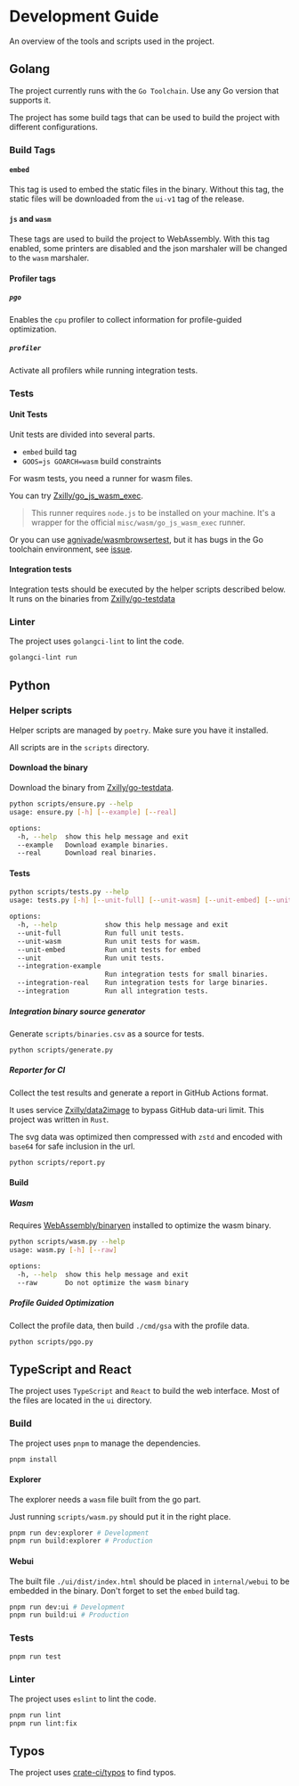 # Development Guide

An overview of the tools and scripts used in the project.

## Golang

The project currently runs with the `Go Toolchain`. Use any Go version that supports it.

The project has some build tags that can be used to build the project with different configurations.

### Build Tags

#### `embed`

This tag is used to embed the static files in the binary. Without this tag, the static files will be downloaded
from the `ui-v1` tag of the release.

#### `js` and `wasm`

These tags are used to build the project to WebAssembly. With this tag enabled, some printers are disabled and the
json marshaler will be changed to the `wasm` marshaler.

#### Profiler tags

##### `pgo`

Enables the `cpu` profiler to collect information for profile-guided optimization.

##### `profiler`

Activate all profilers while running integration tests.

### Tests

#### Unit Tests

Unit tests are divided into several parts.

- `embed` build tag
- `GOOS=js GOARCH=wasm` build constraints

For wasm tests, you need a runner for wasm files.

You can try [Zxilly/go_js_wasm_exec](https://github.com/Zxilly/go_js_wasm_exec).

> This runner requires `node.js` to be installed on your machine. It's a wrapper for the official `misc/wasm/go_js_wasm_exec` runner.

Or you can use [agnivade/wasmbrowsertest](https://github.com/agnivade/wasmbrowsertest),
but it has bugs in the Go toolchain environment, see [issue](https://github.com/agnivade/wasmbrowsertest/issues/61).

#### Integration tests

Integration tests should be executed by the helper scripts described below.
It runs on the binaries from [Zxilly/go-testdata](https://github.com/Zxilly/go-testdata)

### Linter

The project uses `golangci-lint` to lint the code.

```bash
golangci-lint run
```

## Python

### Helper scripts

Helper scripts are managed by `poetry`. Make sure you have it installed.

All scripts are in the `scripts` directory.

#### Download the binary

Download the binary from [Zxilly/go-testdata](https://github.com/Zxilly/go-testdata).

```bash
python scripts/ensure.py --help
usage: ensure.py [-h] [--example] [--real]

options:
  -h, --help  show this help message and exit
  --example   Download example binaries.
  --real      Download real binaries.
```

#### Tests

```bash
python scripts/tests.py --help
usage: tests.py [-h] [--unit-full] [--unit-wasm] [--unit-embed] [--unit] [--integration-example] [--integration-real] [--integration]

options:
  -h, --help            show this help message and exit
  --unit-full           Run full unit tests.
  --unit-wasm           Run unit tests for wasm.
  --unit-embed          Run unit tests for embed
  --unit                Run unit tests.
  --integration-example
                        Run integration tests for small binaries.
  --integration-real    Run integration tests for large binaries.
  --integration         Run all integration tests.
```

##### Integration binary source generator

Generate `scripts/binaries.csv` as a source for tests.

```bash
python scripts/generate.py
```

##### Reporter for CI

Collect the test results and generate a report in GitHub Actions format.

It uses service [Zxilly/data2image](https://github.com/Zxilly/data2image) to bypass
GitHub data-uri limit. This project was written in `Rust`.

The svg data was optimized then compressed with `zstd` and encoded with `base64`
for safe inclusion in the url.

```bash
python scripts/report.py
```

#### Build

##### Wasm

Requires [WebAssembly/binaryen](https://github.com/WebAssembly/binaryen) installed to optimize the wasm binary.

```bash
python scripts/wasm.py --help
usage: wasm.py [-h] [--raw]

options:
  -h, --help  show this help message and exit
  --raw       Do not optimize the wasm binary
```

##### Profile Guided Optimization

Collect the profile data, then build `./cmd/gsa` with the profile data.

```bash
python scripts/pgo.py
```

## TypeScript and React

The project uses `TypeScript` and `React` to build the web interface.
Most of the files are located in the `ui` directory.

### Build

The project uses `pnpm` to manage the dependencies.

```bash
pnpm install
```

#### Explorer

The explorer needs a `wasm` file built from the go part.

Just running `scripts/wasm.py` should put it in the right place.

```bash
pnpm run dev:explorer # Development
pnpm run build:explorer # Production
```

#### Webui

The built file `./ui/dist/index.html` should be placed in `internal/webui` to be embedded in the binary.
Don't forget to set the `embed` build tag.

```bash
pnpm run dev:ui # Development
pnpm run build:ui # Production
```

### Tests

```bash
pnpm run test
```

### Linter

The project uses `eslint` to lint the code.

```bash
pnpm run lint
pnpm run lint:fix
```

## Typos

The project uses [crate-ci/typos](https://github.com/crate-ci/typos) to find typos.

